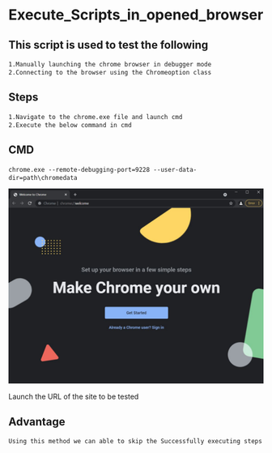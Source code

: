 # Execute_Scripts_in_opened_browser
## This script is used to test the following
```
1.Manually launching the chrome browser in debugger mode
2.Connecting to the browser using the Chromeoption class
```

## Steps
```
1.Navigate to the chrome.exe file and launch cmd 
2.Execute the below command in cmd 
```
## CMD
```
chrome.exe --remote-debugging-port=9228 --user-data-dir=path\chromedata
```
![](https://github.com/antonysam/Execute_Scripts_in_opened_browser/blob/master/Images/chrome_debug.JPG)

Launch the URL of the site to be tested

## Advantage
```
Using this method we can able to skip the Successfully executing steps
```
